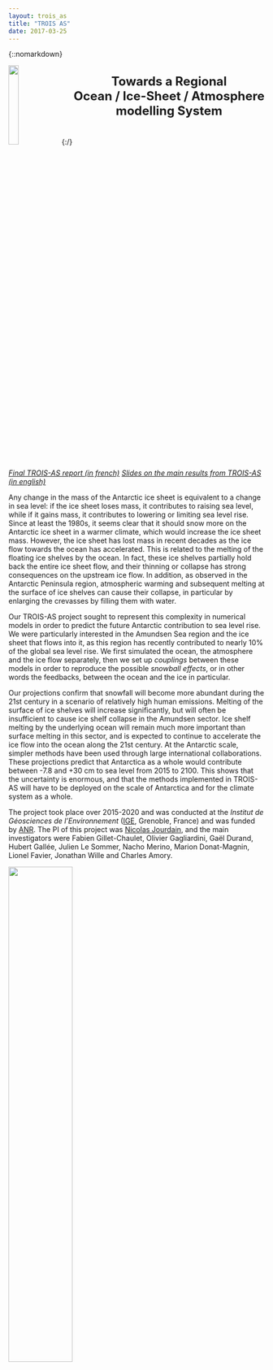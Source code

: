 ```yaml
---
layout: trois_as
title: "TROIS AS"
date: 2017-03-25
---
```


{::nomarkdown}
<div style="display:inline;text-align:left;">
<img src="{{site.url}}projects_dir/img/trois_as_original_text.png" width="20%" height="20%" border="0"/>
<div style="text-align:center;float:right"> 
<br> <b>
<font size="5">
Towards a Regional<br>
Ocean / Ice-Sheet / Atmosphere<br>
modelling System<br>
</b> <br> <br>
</font>
</div>
</div>
{:/}

*[Final TROIS-AS report (in french)](https://cloud.univ-grenoble-alpes.fr/index.php/s/9rXmz2k5QyoxNKZ)*
*[Slides on the main results from TROIS-AS (in english)](https://cloud.univ-grenoble-alpes.fr/index.php/s/W9kN97XBXpDa5KE)*

Any change in the mass of the Antarctic ice sheet is equivalent to a change in sea level: if the ice sheet loses mass, it contributes to raising sea level, while if it gains mass, it contributes to lowering or limiting sea level rise. Since at least the 1980s, it seems clear that it should snow more on the Antarctic ice sheet in a warmer climate, which would increase the ice sheet mass. However, the ice sheet has lost mass in recent decades as the ice flow towards the ocean has accelerated. This is related to the melting of the floating ice shelves by the ocean. In fact, these ice shelves partially hold back the entire ice sheet flow, and their thinning or collapse has strong consequences on the upstream ice flow. In addition, as observed in the Antarctic Peninsula region, atmospheric warming and subsequent melting at the surface of ice shelves can cause their collapse, in particular by enlarging the crevasses by filling them with water.

Our TROIS-AS project sought to represent this complexity in numerical models in order to predict the future Antarctic contribution to sea level rise. We were particularly interested in the Amundsen Sea region and the ice sheet that flows into it, as this region has recently contributed to nearly 10% of the global sea level rise. We first simulated the ocean, the atmosphere and the ice flow separately, then we set up _couplings_ between these models in order to reproduce the possible _snowball effects_, or in other words the feedbacks, between the ocean and the ice in particular.

Our projections confirm that snowfall will become more abundant during the 21st century in a scenario of relatively high human emissions. Melting of the surface of ice shelves will increase significantly, but will often be insufficient to cause ice shelf collapse in the Amundsen sector. Ice shelf melting by the underlying ocean will remain much more important than surface melting in this sector, and is expected to continue to accelerate the ice flow into the ocean along the 21st century. At the Antarctic scale, simpler methods have been used through large international collaborations. These projections predict that Antarctica as a whole would contribute between -7.8 and +30 cm to sea level from 2015 to 2100. This shows that the uncertainty is enormous, and that the methods implemented in TROIS-AS will have to be deployed on the scale of Antarctica and for the climate system as a whole.

The project took place over 2015-2020 and was conducted at the *Institut de Géosciences de l’Environnement* ([IGE][1], Grenoble, France) and was funded by [ANR][2]. The PI of this project was [Nicolas Jourdain][3], and the main investigators were Fabien Gillet-Chaulet, Olivier Gagliardini, Gaël Durand, Hubert Gallée, Julien Le Sommer, Nacho Merino, Marion Donat-Magnin, Lionel Favier, Jonathan Wille and Charles Amory.

<div>
<img src="{{site.url}}projects_dir/img/all_logos.jpg" width="50%" height="50%"/>
</div>

[1]: http://www.ige-grenoble.fr
[2]: http://www.agence-nationale-recherche.fr/en/
[3]: https://nicojourdain.github.io
